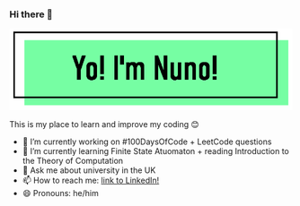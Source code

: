 ### Hi there 👋

![Banner](https://github.com/NunoAGoncalves/NunoAGoncalves/blob/master/Banner.PNG)

This is my place to learn and improve my coding :blush:	

- 🔭 I’m currently working on #100DaysOfCode + LeetCode questions
- 🌱 I’m currently learning Finite State Atuomaton + reading Introduction to the Theory of Computation
- 💬 Ask me about university in the UK
- 📫 How to reach me: [link to LinkedIn!](https://www.linkedin.com/in/nuno-alexandre-goncalves-925b18162/)
- 😄 Pronouns: he/him
